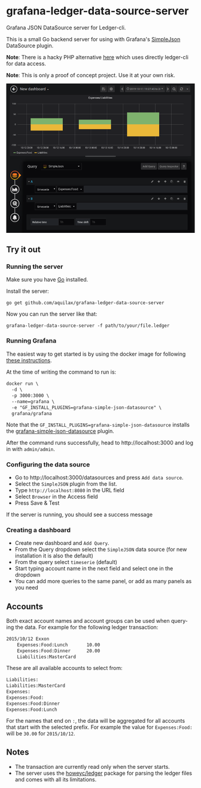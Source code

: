 # grafana-ledger-data-source-server

Grafana JSON DataSource server for Ledger-cli.

This is a small Go backend server for using with Grafana's [SimpleJson](https://grafana.com/grafana/plugins/grafana-simple-json-datasource) DataSource plugin.

**Note**: There is a hacky PHP alternative [here](https://github.com/aquilax/grafana-ledger-data-source-php-server) which uses directly ledger-cli for data access.

**Note**: This is only a proof of concept project. Use it at your own risk.

![grafana-ledger-data-source-server](data/screenshot.png)

## Try it out

### Running the server

Make sure you have [Go](https://golang.org/doc/install) installed.

Install the server:

```
go get github.com/aquilax/grafana-ledger-data-source-server
```

Now you can run the server like that:

```
grafana-ledger-data-source-server -f path/to/your/file.ledger
```

### Running Grafana

The easiest way to get started is by using the docker image for following [these instructions](https://grafana.com/docs/installation/docker/).

At the time of writing the command to run is:

```
docker run \
  -d \
  -p 3000:3000 \
  --name=grafana \
  -e "GF_INSTALL_PLUGINS=grafana-simple-json-datasource" \
  grafana/grafana
```

Note that the `GF_INSTALL_PLUGINS=grafana-simple-json-datasource` installs the [grafana-simple-json-datasource](https://github.com/grafana/simple-json-datasource) plugin.

After the command runs successfully, head to http://localhost:3000 and log in with `admin/admin`.


### Configuring the data source

* Go to http://localhost:3000/datasources and press `Add data source`.
* Select the `SimpleJSON` plugin from the list.
* Type `http://localhost:8080` in the URL field
* Select `Browser` in the Access field
* Press Save & Test

If the server is running, you should see a success message


### Creating a dashboard

* Create new dashboard and `Add Query`.
* From the Query dropdown select the `SimpleJSON` data source (for new installation it is also the default)
* From the query select `timeserie` (default)
* Start typing account name in the next field and select one in the dropdown
* You can add more queries to the same panel, or add as many panels as you need

## Accounts

Both exact account names and account groups can be used when query-ing the data. For example for the following ledger transaction:

```
2015/10/12 Exxon
    Expenses:Food:Lunch       10.00
    Expenses:Food:Dinner      20.00
    Liabilities:MasterCard
```

These are all available accounts to select from:

```
Liabilities:
Liabilities:MasterCard
Expenses:
Expenses:Food:
Expenses:Food:Dinner
Expenses:Food:Lunch
```

For the names that end on `:`, the data will be aggregated for all accounts that start with the selected prefix. For example the value for `Expenses:Food:` will be `30.00` for `2015/10/12`.


## Notes
* The transaction are currently read only when the server starts.
* The server uses the [howeyc/ledger](https://github.com/howeyc/ledger) package for parsing the ledger files and comes with all its limitations.
